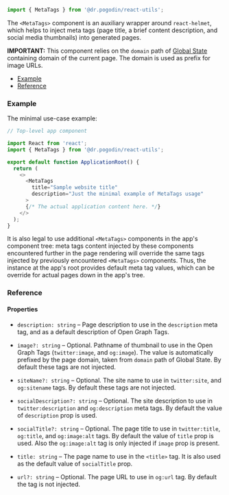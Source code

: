 ```js
import { MetaTags } from '@dr.pogodin/react-utils';
```

The `<MetaTags>` component is an auxiliary wrapper around `react-helmet`, which
helps to inject meta tags (page title, a brief content description, and social
media thumbnails) into generated pages.

**IMPORTANT:** This component relies on the `domain` path of
[Global State](https://www.npmjs.com/package/@dr.pogodin/react-global-state)
containing domain of the current page. The domain is used as prefix for image
URLs.

- [Example](#example)
- [Reference](#reference)

### Example

The minimal use-case example:
```js
// Top-level app component

import React from 'react';
import { MetaTags } from '@dr.pogodin/react-utils';

export default function ApplicationRoot() {
  return (
    <>
      <MetaTags
        title="Sample website title"
        description="Just the minimal example of MetaTags usage"
      >
      {/* The actual application content here. */}
    </>
  );
}
```

It is also legal to use additional `<MetaTags>` components in the app's
component tree: meta tags content injected by these components encountered
further in the page rendering will override the same tags injected by previously
encountered `<MetaTags>` components. Thus, the instance at the app's root
provides default meta tag values, which can be override for actual pages
down in the app's tree.

### Reference

#### Properties

- `description: string` &ndash; Page description to use in the `description`
  meta tag, and as a default description of Open Graph Tags.

- `image?: string` &ndash; Optional. Pathname of thumbnail to use in the Open
  Graph Tags (`twitter:image`, and `og:image`). The value is automatically
  prefixed by the page domain, taken from `domain` path of Global State.
  By default these tags are not injected.

- `siteName?: string` &ndash; Optional. The site name to use in `twitter:site`,
  and `og:sitename` tags. By default these tags are not injected.

- `socialDescription?: string` &ndash; Optional. The site description to use in
  `twitter:description` and `og:description` meta tags. By default the value of
  `description` prop is used.

- `socialTitle?: string` &ndash; Optional. The page title to use in
  `twitter:title`, `og:title`, and `og:image:alt` tags. By default the value of
  `title` prop is used. Also the `og:image:alt` tag is only injected if `image`
  prop is present.

- `title: string` &ndash; The page name to use in the `<title>` tag. It is also
  used as the default value of `socialTitle` prop.

- `url?: string` &ndash; Optional. The page URL to use in `og:url` tag.
  By default the tag is not injected.
